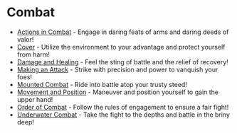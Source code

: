 # Combat

* [Actions in Combat](/combat/actions_in_combat/) - Engage in daring feats of arms and daring deeds of valor!
* [Cover](/combat/cover/) - Utilize the environment to your advantage and protect yourself from harm!
* [Damage and Healing](/combat/damage_and_healing/) - Feel the sting of battle and the relief of recovery!
* [Making an Attack](/combat/making_an_attack/) - Strike with precision and power to vanquish your foes!
* [Mounted Combat](/combat/mounted_combat/) - Ride into battle atop your trusty steed!
* [Movement and Position](/combat/movement_and_position/) - Maneuver and position yourself to gain the upper hand!
* [Order of Combat](/combat/order_of_combat/) - Follow the rules of engagement to ensure a fair fight!
* [Underwater Combat](/combat/underwater_combat/) - Take the fight to the depths and battle in the briny deep!